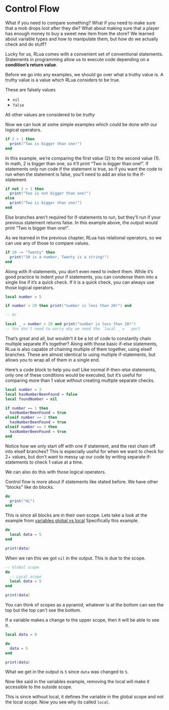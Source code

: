 # Control Flow

What if you need to compare something? What if you need to make sure that a mob drops loot after they die? What about making sure that a player has enough money to buy a sweet new item from the store? We learned about variable types and how to manipulate them, but how do we actually check and do stuff?

Lucky for us, RLua comes with a convenient set of conventional statements. Statements in programming allow us to execute code depending on a **condition’s return value**.

Before we go into any examples, we should go over what a truthy value is. A truthy value is a value which RLua considers to be true.

These are falsely values

- `nil`
- `false`

All other values are considered to be _truthy_

Now we can look at some simple examples which could be done with our logical operators.

```lua
if 2 > 1 then
  print("Two is bigger than one!")
end
```

In this example, we’re comparing the first value (2) to the second value (1). In math, 2 is bigger than one, so it’ll print “Two is bigger than one!”. If statements only run code if the statement is true, so if you want the code to run when the statement is false, you’ll need to add an else to the if-statement.

```lua
if not 2 > 1 then
  print("Two is not bigger than one!")
else
  print("Two is bigger than one!")
end
```

Else branches aren’t required for if-statements to run, but they’ll run if your previous statement returns false.
In this example above, the output would print “Two is bigger than one!”.

As we learned in the previous chapter, RLua has relational operators, so we can use any of those to compare values.

```lua
if 10 ~= "Twenty" then
  print("10 is a number, Twenty is a string!")
end
```

Along with if-statements, you don’t even need to indent them. While it’s good practice to indent your if statements, you can condense them into a single line if it’s a quick check. If it is a quick check, you can always use those logical operators.

```lua
local number = 5

if number < 20 then print("number is less than 20!") end

-- Or

local _ = number < 20 and print("number is less than 20!")
-- You don't need to worry why we need the `local _ = ` part
```

That’s great and all, but wouldn’t it be a lot of code to constantly chain multiple separate if’s together? Along with those basic if-else statements, RLua is also capable of chaining multiple of them together, using elseif branches. These are almost identical to using multiple if-statements, but allows you to wrap all of them in a single end.

Here’s a code block to help you out! Like normal if-then-else statements, only one of these conditions would be executed, but it’s useful for comparing more than 1 value without creating multiple separate checks.

```lua
local number = 3
local hasNumberBeenFound = false
local foundNumber = nil

if number == 1 then
  hasNumberBeenFound = true
elseif number == 2 then
  hasNumberBeenFound = true
elseif number == 3 then
  hasNumberBeenFound = true
end
```

Notice how we only start off with one if statement, and the rest chain off into elseif branches? This is especially useful for when we want to check for 2+ values, but don’t want to messy up our code by writing separate if-statements to check 1 value at a time.

We can also do this with those logical operators.

Control flow is more about if statements like stated before. We have other "blocks" like do blocks.

```lua
do
  print("Hi")
end
```

This is since all blocks are in their own scope. Lets take a look at the example from [variables global vs local](./ch01-01-variables.md#global-vs-local) Specifically this example.

```lua
do
  local data = 5
end

print(data)
```

When we ran this we got `nil` in the output. This is due to the scope.

```lua
-- Global scope
do
  -- Local scope
  local data = 5
end

print(data)
```

You can think of scopes as a pyramid, whatever is at the bottom can see the top but the top can't see the bottom.

If a variable makes a change to the upper scope, then it will be able to see it.

```lua
local data = 0

do
  data = 5
end

print(data)
```

What we get in the output is `5` since `data` was changed to `5`.

Now like said in the variables example, removing the local will make it accessible to the outside scope.

This is since without local, it defines the variable in the global scope and not the local scope. Now you see why its called `local`.